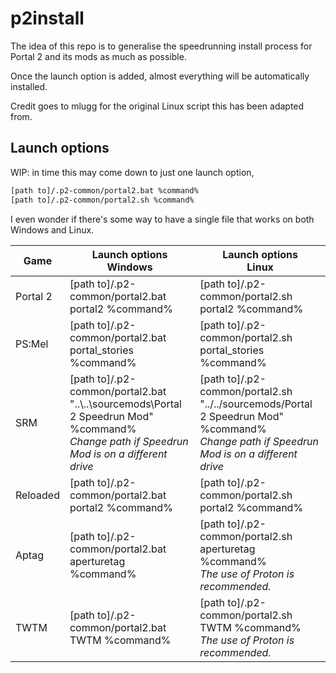 # p2install

The idea of this repo is to generalise the speedrunning install process for Portal 2 and its mods as much as possible.

Once the launch option is added, almost everything will be automatically installed.

Credit goes to mlugg for the original Linux script this has been adapted from.

## Launch options

WIP: in time this may come down to just one launch option,

```txt
[path to]/.p2-common/portal2.bat %command%
[path to]/.p2-common/portal2.sh %command%
```

I even wonder if there's some way to have a single file that works on both Windows and Linux.

| Game | Launch options<br>Windows | Launch options<br>Linux
| ---- | -------------- | --------------
| Portal 2 | [path to]/.p2-common/portal2.bat portal2 %command%                                                                                             | [path to]/.p2-common/portal2.sh portal2 %command%
| PS:Mel   | [path to]/.p2-common/portal2.bat portal_stories %command%                                                                                      | [path to]/.p2-common/portal2.sh portal_stories %command%
| SRM      | [path to]/.p2-common/portal2.bat "..\\..\\sourcemods\\Portal 2 Speedrun Mod" %command%<br>*Change path if Speedrun Mod is on a different drive*| [path to]/.p2-common/portal2.sh "../../sourcemods/Portal 2 Speedrun Mod" %command%<br>*Change path if Speedrun Mod is on a different drive*
| Reloaded | [path to]/.p2-common/portal2.bat portal2 %command%                                                                                             | [path to]/.p2-common/portal2.sh portal2 %command%
| Aptag    | [path to]/.p2-common/portal2.bat aperturetag %command%                                                                                         | [path to]/.p2-common/portal2.sh aperturetag %command%<br>*The use of Proton is recommended.*
| TWTM     | [path to]/.p2-common/portal2.bat TWTM %command%                                                                                                | [path to]/.p2-common/portal2.sh TWTM %command%<br>*The use of Proton is recommended.*
